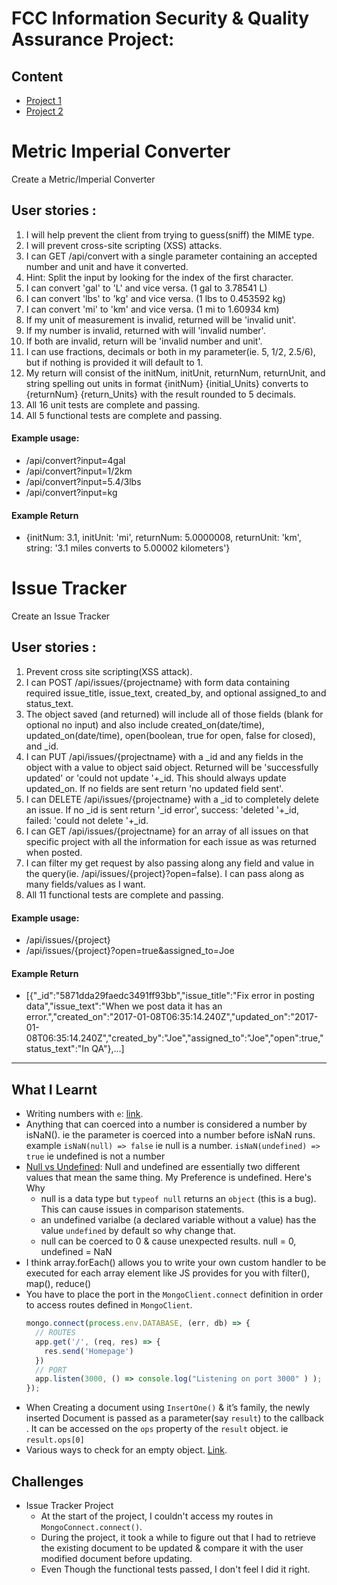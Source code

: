 
# FCC Information Security & Quality Assurance Project:

## Content
- [Project 1](#metric-imperial-converter)
- [Project 2](#issue-tracker)


# Metric Imperial Converter

Create a Metric/Imperial Converter

## User stories :

1. I will help prevent the client from trying to guess(sniff) the MIME type.
2. I will prevent cross-site scripting (XSS) attacks.
3. I can GET /api/convert with a single parameter containing an accepted number and unit and have it converted.
4. Hint: Split the input by looking for the index of the first character.
5. I can convert 'gal' to 'L' and vice versa. (1 gal to 3.78541 L)
6. I can convert 'lbs' to 'kg' and vice versa. (1 lbs to 0.453592 kg)
7. I can convert 'mi' to 'km' and vice versa. (1 mi to 1.60934 km)
8. If my unit of measurement is invalid, returned will be 'invalid unit'.
9. If my number is invalid, returned with will 'invalid number'.
10. If both are invalid, return will be 'invalid number and unit'.
11. I can use fractions, decimals or both in my parameter(ie. 5, 1/2, 2.5/6), but if nothing is provided it will default to 1.
12. My return will consist of the initNum, initUnit, returnNum, returnUnit, and string spelling out units in format {initNum} {initial_Units} converts to {returnNum} {return_Units} with the result rounded to 5 decimals.
13. All 16 unit tests are complete and passing.
14. All 5 functional tests are complete and passing.

#### Example usage:
- /api/convert?input=4gal
- /api/convert?input=1/2km
- /api/convert?input=5.4/3lbs
- /api/convert?input=kg

#### Example Return
- {initNum: 3.1, initUnit: 'mi', returnNum: 5.0000008, returnUnit: 'km', string: '3.1 miles converts to 5.00002 kilometers'}

# Issue Tracker

Create an Issue Tracker

## User stories :

1. Prevent cross site scripting(XSS attack).
2. I can POST /api/issues/{projectname} with form data containing required issue_title, issue_text, created_by, and optional assigned_to and status_text.
3. The object saved (and returned) will include all of those fields (blank for optional no input) and also include created_on(date/time), updated_on(date/time), open(boolean, true for open, false for closed), and \_id.
4. I can PUT /api/issues/{projectname} with a \_id and any fields in the object with a value to object said object. Returned will be 'successfully updated' or 'could not update '+\_id. This should always update updated_on. If no fields are sent return 'no updated field sent'.
5. I can DELETE /api/issues/{projectname} with a \_id to completely delete an issue. If no \_id is sent return '\_id error', success: 'deleted '+\_id, failed: 'could not delete '+\_id.
6. I can GET /api/issues/{projectname} for an array of all issues on that specific project with all the information for each issue as was returned when posted.
7. I can filter my get request by also passing along any field and value in the query(ie. /api/issues/{project}?open=false). I can pass along as many fields/values as I want.
8. All 11 functional tests are complete and passing.

#### Example usage:
- /api/issues/{project}
- /api/issues/{project}?open=true&assigned_to=Joe

#### Example Return
- [{"\_id":"5871dda29faedc3491ff93bb","issue_title":"Fix error in posting data","issue_text":"When we post data it has an error.","created_on":"2017-01-08T06:35:14.240Z","updated_on":"2017-01-08T06:35:14.240Z","created_by":"Joe","assigned_to":"Joe","open":true,"status_text":"In QA"},...]

***

## What I Learnt
- Writing numbers with `e`: [link](https://javascript.info/number).
- Anything that can coerced into a number is considered a number by isNaN(). ie the parameter is coerced into a number before isNaN runs. example `isNaN(null) => false` ie null is a number. `isNaN(undefined) => true` ie undefined is not a number
- [Null vs Undefined](https://stackoverflow.com/questions/6604749/what-reason-is-there-to-use-null-instead-of-undefined-in-javascript): Null and undefined are essentially two different values that mean the same thing. My Preference is undefined. Here's Why
  - null is a data type but `typeof null` returns an `object` (this is a bug). This can cause issues in comparison statements.
  - an undefined varialbe (a declared variable without a value) has the value `undefined` by default so why change that.
  - null can be coerced to 0 & cause unexpected results. null = 0, undefined = NaN
- I think array.forEach() allows you to write your own custom handler to be executed for each array element like JS provides for you with filter(), map(), reduce()
- You have to place the port in the `MongoClient.connect` definition in order to access routes defined in `MongoClient`.
  ``` javascript
  mongo.connect(process.env.DATABASE, (err, db) => {
    // ROUTES
    app.get('/', (req, res) => {
      res.send('Homepage')
    })
    // PORT
    app.listen(3000, () => console.log("Listening on port 3000" ) );
  });
  ```
- When Creating a document using `InsertOne()` & it’s family, the newly inserted Document is passed as a parameter(say `result`) to the callback . It can be accessed on the `ops` property of the `result` object. ie `result.ops[0]`
- Various ways to check for an empty object. [Link](https://stackoverflow.com/questions/679915/how-do-i-test-for-an-empty-javascript-object).

## Challenges
- Issue Tracker Project
  - At the start of the project, I couldn't access my routes in `MongoConnect.connect()`.
  - During the project, it took a while to figure out that I had to retrieve the existing document to be updated & compare it with the user modified document before updating.
  - Even Though the functional tests passed, I don't feel I did it right.
